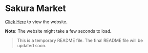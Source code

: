 # Sakura Market

[Click Here](https://sakuramarket.onrender.com/) to view the website.

**Note:** The website might take a few seconds to load.

> This is a temporary README file. The final README file will be updated soon.
